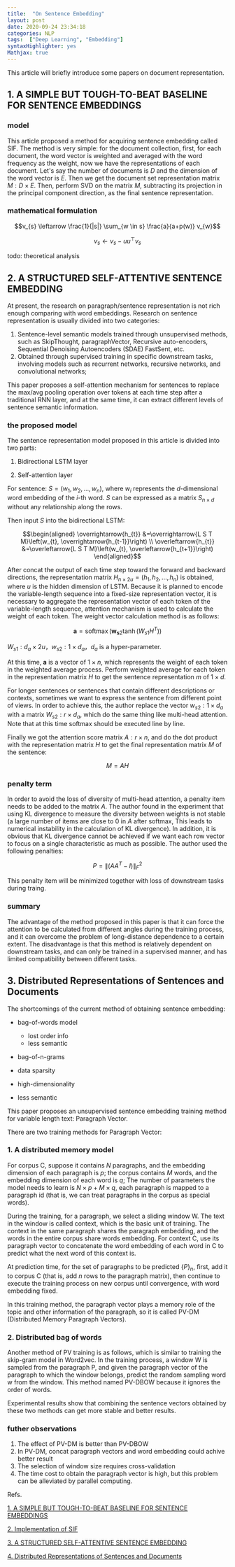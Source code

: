 ```yaml
---
title:  "On Sentence Embedding"
layout: post
date: 2020-09-24 23:34:18
categories: NLP
tags:  ["Deep Learning", "Embedding"]
syntaxHighlighter: yes
Mathjax: true
---
```


This article will briefly introduce some papers on document representation.

## 1. A SIMPLE BUT TOUGH-TO-BEAT BASELINE FOR SENTENCE EMBEDDINGS

### model

This article proposed a method for acquiring sentence embedding called SIF. The method is very simple: for the document collection, first, for each document, the word vector is weighted and averaged with the word frequency as the weight, now we have the representations of each document. Let's say the number of documents is $D$ and the dimension of the word vector is $E$. Then we get the document set representation matrix $M: D\times E$. Then, perform SVD on the matrix $M$, subtracting its projection in the principal component direction, as the final sentence representation.

### mathematical formulation

$$v_{s} \leftarrow \frac{1}{|s|} \sum_{w \in s} \frac{a}{a+p(w)} v_{w}$$

$$v_{s} \leftarrow v_{s}-u u^{\top} v_{s}$$

todo: theoretical analysis

## 2. A STRUCTURED SELF-ATTENTIVE SENTENCE EMBEDDING

At present, the research on paragraph/sentence representation is not rich enough comparing with word embeddings. Research on sentence representation is usually divided into two categories:
1. Sentence-level semantic models trained through unsupervised methods, such as SkipThought, paragraphVector, Recursive auto-encoders, Sequential Denoising Autoencoders (SDAE) FastSent, etc.
2. Obtained through supervised training in specific downstream tasks, involving models such as recurrent networks, recursive networks, and convolutional networks;

This paper proposes a self-attention mechanism for sentences to replace the max/avg pooling operation over tokens at each time step after a traditional RNN layer, and at the same time, it can extract different levels of sentence semantic information.

### the proposed model

The sentence representation model proposed in this article is divided into two parts:
1. Bidirectional LSTM layer

2. Self-attention layer

For sentence: $S=(w_1, w_2, ..., w_n)$, where $w_i$ represents the $d$-dimensional word embedding of the $i$-th word. $S$ can be expressed as a matrix $S_{n \times d}$ without any relationship along the rows.

Then input $S$ into the bidirectional LSTM:

$$\begin{aligned} \overrightarrow{h_{t}} &=\overrightarrow{L S T M}\left(w_{t}, \overrightarrow{h_{t-1}}\right) \\ \overleftarrow{h_{t}} &=\overleftarrow{L S T M}\left(w_{t}, \overleftarrow{h_{t+1}}\right) \end{aligned}$$

After concat the output of each time step toward the forward and backward directions, the representation matrix $H_{n \times 2u}=(h_1, h_2, ..., h_n)$ is obtained, where $u$ is the hidden dimension of LSTM.
Because it is planned to encode the variable-length sequence into a fixed-size representation vector, it is necessary to aggregate the representation vector of each token of the variable-length sequence, attention mechanism is used to calculate the weight of each token. The weight vector calculation method is as follows:

$$\mathbf{a}=\operatorname{softmax}\left(\mathbf{w}_{\mathbf{s} 2} \tanh \left(W_{s 1} H^{T}\right)\right)$$

$W_{s1}:d_a \times 2u$，$w_{s2}: 1 \times d_a$，$d_a$ is a hyper-parameter.

At this time, $\mathbf{a}$ is a vector of $1\times n$, which represents the weight of each token in the weighted average process. Perform weighted average for each token in the representation matrix $H$ to get the sentence representation $m$ of $1 \times d$.

For longer sentences or sentences that contain different descriptions or contexts, sometimes we want to express the sentence from different point of views. In order to achieve this, the author replace the vector $w_ {s2}: 1 \times d_a$ with a matrix $W_{s2}: r\times d_a$, which do the same thing like multi-head attention. Note that at this time softmax should be executed line by line.

Finally we got the attention score matrix $A: r\times n$, and do the dot product with the representation matrix $H$ to get the final representation matrix $M$ of the sentence:

$$M=AH$$

### penalty term

In order to avoid the loss of diversity of multi-head attention, a penalty item needs to be added to the matrix $A$. The author found in the experiment that using KL divergence to measure the diversity between weights is not stable (a large number of items are close to 0 in $A$ after softmax, This leads to numerical instability in the calculation of KL divergence). In addition, it is obvious that KL divergence cannot be achieved if we want each row vector to focus on a single characteristic as much as possible. The author used the following penalties:

$$P=\left\|\left(A A^{T}-I\right)\right\|_{F}^{2}$$

This penalty item will be minimized together with loss of downstream tasks during traing.

### summary

The advantage of the method proposed in this paper is that it can force the attention to be calculated from different angles during the training process, and it can overcome the problem of long-distance dependence to a certain extent. The disadvantage is that this method is relatively dependent on downstream tasks, and can only be trained in a supervised manner, and has limited compatibility between different tasks.

## 3. Distributed Representations of Sentences and Documents

The shortcomings of the current method of obtaining sentence embedding:

- bag-of-words model
  - lost order info
  - less semantic

- bag-of-n-grams
- data sparsity
- high-dimensionality
- less semantic

This paper proposes an unsupervised sentence embedding training method for variable length text: Paragraph Vector.

There are two training methods for Paragraph Vector:

### 1. A distributed memory model

For corpus C, suppose it contains $N$ paragraphs, and the embedding dimension of each paragraph is $p$; the corpus contains $M$ words, and the embedding dimension of each word is $q$; The number of parameters the model needs to learn is $N \times p + M \times q$, each paragraph is mapped to a paragraph id (that is, we can treat paragraphs in the corpus as special words).

During the training, for a paragraph, we select a sliding window W. The text in the window is called context, which is the basic unit of training. The context in the same paragraph shares the paragraph embedding, and the words in the entire corpus share words embedding. For context C, use its paragraph vector to concatenate the word embedding of each word in C to predict what the next word of this context is.

At prediction time, for the set of paragraphs to be predicted $\{P\}_{n}$, first, add it to corpus C (that is, add $n$ rows to the paragraph matrix),  then continue to execute the training process on new corpus until convergence, with word embedding fixed.

In this training method, the paragraph vector plays a memory role of the topic and other information of the paragraph, so it is called PV-DM (Distributed Memory Paragraph Vectors).

### 2. Distributed bag of words
Another method of PV training is as follows, which is similar to training the skip-gram model in Word2vec. In the training process, a window W is sampled from the paragraph P, and given the paragraph vector of the paragraph to which the window belongs, predict the random sampling word w from the window. This method named PV-DBOW because it ignores the order of words.

Experimental results show that combining the sentence vectors obtained by these two methods can get more stable and better results.

### futher observations
1. The effect of PV-DM is better than PV-DBOW
2. In PV-DM, concat paragraph vectors and word embedding could achive better result
3. The selection of window size requires cross-validation
4. The time cost to obtain the paragraph vector is high, but this problem can be alleviated by parallel computing.




Refs.

[1. A SIMPLE BUT TOUGH-TO-BEAT BASELINE FOR SENTENCE EMBEDDINGS]( https://openreview.net/pdf?id=SyK00v5xx)

[2. Implementation of SIF](https://github.com/PrincetonML/SIF/blob/master/src/SIF_embedding.py)

[3. A STRUCTURED SELF-ATTENTIVE SENTENCE EMBEDDING ](https://arxiv.org/pdf/1703.03130)

[4. Distributed Representations of Sentences and Documents]( http://cn.arxiv.org/pdf/1405.4053.pdf)
